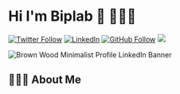 # Hi I'm Biplab 👋 👩🏾‍💻

<!--Adding Social Media Platforms -->
[![Twitter Follow](https://img.shields.io/twitter/follow/biplabdatta25?label=Follow)](https://github.com/kaithedevil/kaithedevil)
[![LinkedIn](https://img.shields.io/badge/Biplab-%230077B5.svg?style=flat-square&logo=linkedin&logoColor=white)](https://www.linkedin.com/in/biplab-datta-b77857230/)
[![GitHub Follow](https://img.shields.io/github/followers/kaithedevil?style=social)](https://github.com/kaithedevil)
![](https://komarev.com/ghpvc/?username=kaithedevil&color=brightgreen)

<!--Useful Websites
https://dev.to/eludadev/take-your-github-repository-to-the-next-level-17ge
https://shields.io/
https://badgen.net/
-->
![Brown Wood Minimalist Profile LinkedIn Banner](https://user-images.githubusercontent.com/98644626/164988078-d8f3c107-a2d4-463e-b6b1-a5eeda0e1f17.png)

## 👩🏾‍💻 About Me


<!--
**kaithedevil/kaithedevil** is a ✨ _special_ ✨ repository because its `README.md` (this file) appears on your GitHub profile.

Here are some ideas to get you started:

- 🔭 I’m currently working on ...
- 🌱 I’m currently learning ...
- 👯 I’m looking to collaborate on ...
- 🤔 I’m looking for help with ...
- 💬 Ask me about ...
- 📫 How to reach me: ...
- 😄 Pronouns: ...
- ⚡ Fun fact: ...
-->
